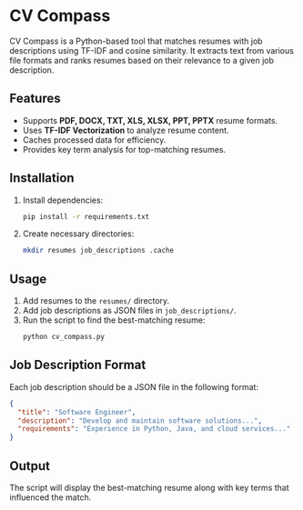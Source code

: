 


# CV Compass

CV Compass is a Python-based tool that matches resumes with job descriptions using TF-IDF and cosine similarity. It extracts text from various file formats and ranks resumes based on their relevance to a given job description.

## Features
- Supports **PDF, DOCX, TXT, XLS, XLSX, PPT, PPTX** resume formats.
- Uses **TF-IDF Vectorization** to analyze resume content.
- Caches processed data for efficiency.
- Provides key term analysis for top-matching resumes.

## Installation

1. Install dependencies:
   ```sh
   pip install -r requirements.txt
   ```
   
2. Create necessary directories:
   ```sh
   mkdir resumes job_descriptions .cache
   ```

## Usage

1. Add resumes to the `resumes/` directory.
2. Add job descriptions as JSON files in `job_descriptions/`.
3. Run the script to find the best-matching resume:
   ```sh
   python cv_compass.py
   ```

## Job Description Format

Each job description should be a JSON file in the following format:

```json
{
  "title": "Software Engineer",
  "description": "Develop and maintain software solutions...",
  "requirements": "Experience in Python, Java, and cloud services..."
}
```

## Output

The script will display the best-matching resume along with key terms that influenced the match.



